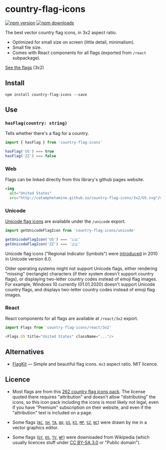 # country-flag-icons

[![npm version](https://img.shields.io/npm/v/country-flag-icons.svg?style=flat-square)](https://www.npmjs.com/package/country-flag-icons)
[![npm downloads](https://img.shields.io/npm/dm/country-flag-icons.svg?style=flat-square)](https://www.npmjs.com/package/country-flag-icons)

The best vector country flag icons, in 3x2 aspect ratio.

* Optimized for small size on screen (little detail, minimalism).
* Small file size.
* Comes with React components for all flags (exported from `/react` subpackage).

[See the flags](http://catamphetamine.github.io/country-flag-icons/3x2) (3x2)

## Install

```
npm install country-flag-icons --save
```

## Use

### `hasFlag(country: string)`

Tells whether there's a flag for a country.

```js
import { hasFlag } from 'country-flag-icons'

hasFlag('US') === true
hasFlag('ZZ') === false
```

### Web

Flags can be linked directly from this library's github pages website.

```html
<img
  alt="United States"
  src="http://catamphetamine.github.io/country-flag-icons/3x2/US.svg"/>
```

### Unicode

[Unicode flag icons](https://blog.emojipedia.org/emoji-flags-explained/) are available under the `/unicode` export.

```js
import getUnicodeFlagIcon from 'country-flag-icons/unicode'

getUnicodeFlagIcon('US') === '🇺🇸'
getUnicodeFlagIcon('ZZ') === '🇿🇿'
```

Unicode flag icons ("Regional Indicator Symbols") were [introduced](https://esham.io/2014/06/unicode-flags) in 2010 in Unicode version 6.0.

Older operating systems might not support Unicode flags, either rendering "missing" (rectangle) characters (if their system doesn't support country flags), or displaying two-letter country codes instead of emoji flag images. For example, Windows 10 currently (01.01.2020) doesn't support Unicode country flags, and displays two-letter country codes instead of emoji flag images.

### React

React components for all flags are available at `/react/3x2` export.

```js
import Flags from 'country-flag-icons/react/3x2'

<Flags.US title="United States" className="..."/>
```

## Alternatives

* [FlagKit](https://github.com/madebybowtie/FlagKit) — Simple and beautiful flag icons. `4x3` aspect ratio. MIT licence.

## Licence

* Most flags are from this [262 country flag icons pack](https://www.flaticon.com/packs/countrys-flags). The license quoted there requires "attribution" and doesn't allow "distributing" the icons, so this icon pack including the icons is most likely not legal, even if you have "Premium" subscription on their website, and even if the "attribution" text is included on a page.

* Some flags ([`AC`](https://en.wikipedia.org/wiki/Flag_of_Saint_Helena#/media/File:Flag_of_Saint_Helena.svg), [`SH`](https://en.wikipedia.org/wiki/Flag_of_Saint_Helena#/media/File:Flag_of_Saint_Helena.svg), [`TA`](https://en.wikipedia.org/wiki/Flag_of_Saint_Helena#/media/File:Flag_of_Saint_Helena.svg), [`AQ`](https://commons.wikimedia.org/wiki/File:Proposed_flag_of_Antarctica_(Graham_Bartram).svg), [`GS`](https://en.wikipedia.org/wiki/File:Flag_of_South_Georgia_and_the_South_Sandwich_Islands.svg), [`KI`](https://commons.wikimedia.org/wiki/File:Flag_of_Kiribati_(3-2).svg), [`MP`](https://commons.wikimedia.org/wiki/File:Flag_of_the_Northern_Mariana_Islands_(3-2).svg), [`SZ`](https://commons.wikimedia.org/wiki/File:Flag_of_Eswatini.svg), [`NC`](https://en.wikipedia.org/wiki/File:Flags_of_New_Caledonia.svg)) were drawn by me in a vector graphics editor.

* Some flags ([`GY`](https://commons.wikimedia.org/wiki/File:Flag_of_Guyana_(3-2).svg), [`OS`](https://commons.wikimedia.org/wiki/File:Flag_of_South_Ossetia_(3-2).svg), [`TV`](https://commons.wikimedia.org/wiki/File:Flag_of_Tuvalu_(3-2).svg), [`WF`](https://en.wikipedia.org/wiki/File:Flag_of_Wallis_and_Futuna.svg)) were downloaded from Wikipedia (which usually licences stuff under [CC BY-SA 3.0](https://creativecommons.org/licenses/by-sa/3.0/) or "Public domain").